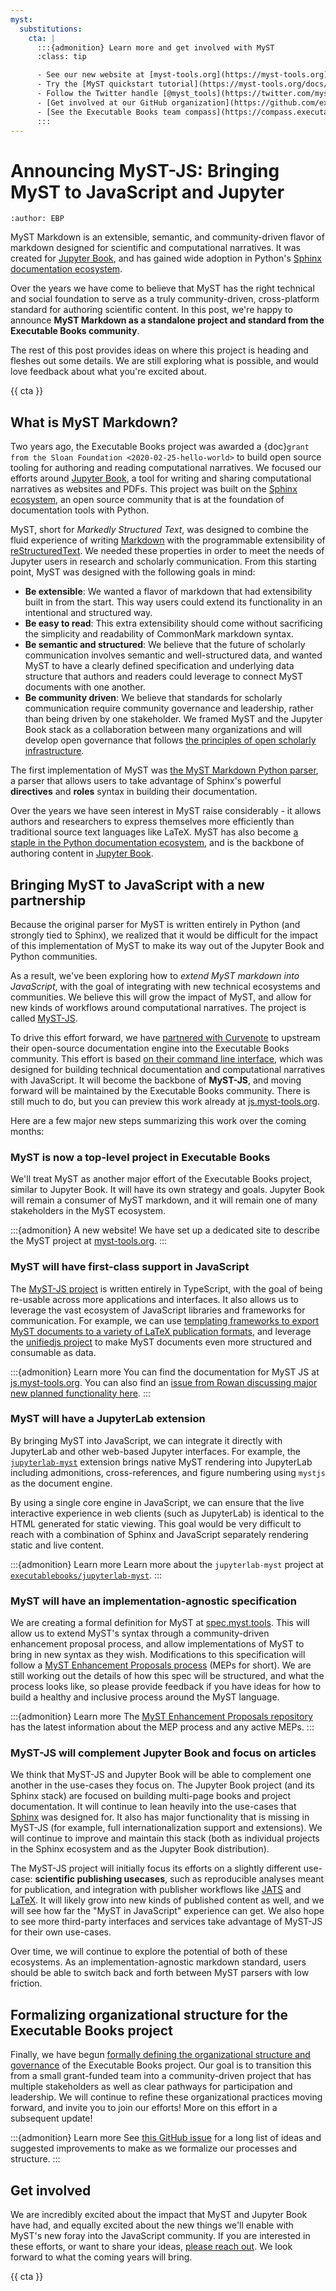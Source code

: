 ```yaml
---
myst:
  substitutions:
    cta: |
      :::{admonition} Learn more and get involved with MyST
      :class: tip

      - See our new website at [myst-tools.org](https://myst-tools.org).
      - Try the [MyST quickstart tutorial](https://myst-tools.org/docs/mystjs/quickstart).
      - Follow the Twitter handle [@myst_tools](https://twitter.com/myst_tools).
      - [Get involved at our GitHub organization](https://github.com/executablebooks).
      - [See the Executable Books team compass](https://compass.executablebooks.org) for more about out organization.
      :::
---
```

# Announcing MyST-JS: Bringing MyST to JavaScript and Jupyter

```{post} 2023-02-09
:author: EBP
```

MyST Markdown is an extensible, semantic, and community-driven flavor of markdown designed for scientific and computational narratives.
It was created for [Jupyter Book](https://jupyterbook.org), and has gained wide adoption in Python's [Sphinx documentation ecosystem](https://myst-parser.readthedocs.io/en/latest/sphinx/intro.html).

Over the years we have come to believe that MyST has the right technical and social foundation to serve as a truly community-driven, cross-platform standard for authoring scientific content.
In this post, we're happy to announce **MyST Markdown as a standalone project and standard from the Executable Books community**.

The rest of this post provides ideas on where this project is heading and fleshes out some details.
We are still exploring what is possible, and would love feedback about what you're excited about.

{{ cta }}

## What is MyST Markdown?

Two years ago, the Executable Books project was awarded a {doc}`grant from the Sloan Foundation <2020-02-25-hello-world>` to build open source tooling for authoring and reading computational narratives.
We focused our efforts around [Jupyter Book](https://jupyterbook.org), a tool for writing and sharing computational narratives as websites and PDFs.
This project was built on the [Sphinx ecosystem](https://www.sphinx-doc.org/en/master/), an open source community that is at the foundation of documentation tools with Python.

MyST, short for _Markedly Structured Text_, was designed to combine the fluid experience of writing [Markdown](https://commonmark.org/) with the programmable extensibility of [reStructuredText](https://docutils.sourceforge.io/rst.html).
We needed these properties in order to meet the needs of Jupyter users in research and scholarly communication.
From this starting point, MyST was designed with the following goals in mind:

- **Be extensible**: We wanted a flavor of markdown that had extensibility built in from the start. This way users could extend its functionality in an intentional and structured way.
- **Be easy to read**: This extra extensibility should come without sacrificing the simplicity and readability of CommonMark markdown syntax.
- **Be semantic and structured**: We believe that the future of scholarly communication involves semantic and well-structured data, and wanted MyST to have a clearly defined specification and underlying data structure that authors and readers could leverage to connect MyST documents with one another.
- **Be community driven**: We believe that standards for scholarly communication require community governance and leadership, rather than being driven by one stakeholder. We framed MyST and the Jupyter Book stack as a collaboration between many organizations and will develop open governance that follows [the principles of open scholarly infrastructure](https://openscholarlyinfrastructure.org/).

The first implementation of MyST was [the MyST Markdown Python parser](https://myst-parser.readthedocs.io), a parser that allows users to take advantage of Sphinx's powerful **directives** and **roles** syntax in building their documentation.

Over the years we have seen interest in MyST raise considerably - it allows authors and researchers to express themselves more efficiently than traditional source text languages like LaTeX.
MyST has also become [a staple in the Python documentation ecosystem](https://www.sphinx-doc.org/en/master/usage/markdown.html), and is the backbone of authoring content in [Jupyter Book](https://jupyterbook.org).

## Bringing MyST to JavaScript with a new partnership

Because the original parser for MyST is written entirely in Python (and strongly tied to Sphinx), we realized that it would be difficult for the impact of this implementation of MyST to make its way out of the Jupyter Book and Python communities.

As a result, we've been exploring how to _extend MyST markdown into JavaScript_, with the goal of integrating with new technical ecosystems and communities.
We believe this will grow the impact of MyST, and allow for new kinds of workflows around computational narratives.
The project is called [MyST-JS](https://myst-tools.org/docs/mystjs).

To drive this effort forward, we have [partnered with Curvenote](https://curvenote.com) to upstream their open-source documentation engine into the Executable Books community.
This effort is based [on their command line interface](https://curvenote.com/docs/cli), which was designed for building technical documentation and computational narratives with JavaScript.
It will become the backbone of **MyST-JS**, and moving forward will be maintained by the Executable Books community.
There is still much to do, but you can preview this work already at [js.myst-tools.org](https://myst-tools.org/docs/mystjs).

Here are a few major new steps summarizing this work over the coming months:

### MyST is now a top-level project in Executable Books

We'll treat MyST as another major effort of the Executable Books project, similar to Jupyter Book.
It will have its own strategy and goals.
Jupyter Book will remain a consumer of MyST markdown, and it will remain one of many stakeholders in the MyST ecosystem.

:::{admonition} A new website!
We have set up a dedicated site to describe the MyST project at [myst-tools.org](https://myst-tools.org).
:::

### MyST will have first-class support in JavaScript

The [MyST-JS project](https://github.com/executablebooks/mystjs) is written entirely in TypeScript, with the goal of being re-usable across more applications and interfaces.
It also allows us to leverage the vast ecosystem of JavaScript libraries and frameworks for communication.
For example, we can use [templating frameworks to export MyST documents to a variety of LaTeX publication formats](https://github.com/myst-templates), and leverage the [unifiedjs project](https://unifiedjs.com/) to make MyST documents even more structured and consumable as data.

:::{admonition} Learn more
You can find the documentation for MyST JS at [js.myst-tools.org](https://myst-tools.org/docs/mystjs). You can also find an [issue from Rowan discussing major new planned functionality here](https://github.com/executablebooks/meta/issues/838).
:::

### MyST will have a JupyterLab extension

By bringing MyST into JavaScript, we can integrate it directly with JupyterLab and other web-based Jupyter interfaces.
For example, the [`jupyterlab-myst`](https://github.com/executablebooks/jupyterlab-myst) extension brings native MyST rendering into JupyterLab including admonitions, cross-references, and figure numbering using `mystjs` as the document engine.

By using a single core engine in JavaScript, we can ensure that the live interactive experience in web clients (such as JupyterLab) is identical to the HTML generated for static viewing.
This goal would be very difficult to reach with a combination of Sphinx and JavaScript separately rendering static and live content.

:::{admonition} Learn more
Learn more about the `jupyterlab-myst` project at [`executablebooks/jupyterlab-myst`](https://github.com/executablebooks/jupyterlab-myst).
:::

### MyST will have an implementation-agnostic specification

We are creating a formal definition for MyST at [spec.myst.tools](https://myst-tools.org/docs/spec).
This will allow us to extend MyST's syntax through a community-driven enhancement proposal process, and allow implementations of MyST to bring in new syntax as they wish.
Modifications to this specification will follow a [MyST Enhancement Proposals process](https://github.com/executablebooks/myst-enhancement-proposals) (MEPs for short).
We are still working out the details of how this spec will be structured, and what the process looks like, so please provide feedback if you have ideas for how to build a healthy and inclusive process around the MyST language.

:::{admonition} Learn more
The [MyST Enhancement Proposals repository](https://github.com/executablebooks/myst-enhancement-proposals) has the latest information about the MEP process and any active MEPs.
:::

### MyST-JS will complement Jupyter Book and focus on articles

We think that MyST-JS and Jupyter Book will be able to complement one another in the use-cases they focus on.
The Jupyter Book project (and its Sphinx stack) are focused on building multi-page books and project documentation.
It will continue to lean heavily into the use-cases that [Sphinx](https://www.sphinx-doc.org/en/master/) was designed for.
It also has major functionality that is missing in MyST-JS (for example, full internationalization support and extensions).
We will continue to improve and maintain this stack (both as individual projects in the Sphinx ecosystem and as the Jupyter Book distribution).

The MyST-JS project will initially focus its efforts on a slightly different use-case: **scientific publishing usecases**, such as reproducible analyses meant for publication, and integration with publisher workflows like [JATS](https://en.wikipedia.org/wiki/Journal_Article_Tag_Suite) and [LaTeX](https://www.latex-project.org/).
It will likely grow into new kinds of published content as well, and we will see how far the "MyST in JavaScript" experience can get.
We also hope to see more third-party interfaces and services take advantage of MyST-JS for their own use-cases.

Over time, we will continue to explore the potential of both of these ecosystems.
As an implementation-agnostic markdown standard, users should be able to switch back and forth between MyST parsers with low friction.

## Formalizing organizational structure for the Executable Books project

Finally, we have begun [formally defining the organizational structure and governance](https://compass.executablebooks.org/) of the Executable Books project.
Our goal is to transition this from a small grant-funded team into a community-driven project that has multiple stakeholders as well as clear pathways for participation and leadership.
We will continue to refine these organizational practices moving forward, and invite you to join our efforts!
More on this effort in a subsequent update!

:::{admonition} Learn more
See [this GitHub issue](https://github.com/executablebooks/meta/issues/493) for a long list of ideas and suggested improvements to make as we formalize our processes and structure.
:::

## Get involved

We are incredibly excited about the impact that MyST and Jupyter Book have had, and equally excited about the new things we'll enable with MyST's new foray into the JavaScript community. If you are interested in these efforts, or want to share your ideas, [please reach out](https://github.com/executablebooks/meta/discussions). We look forward to what the coming years will bring.

{{ cta }}
